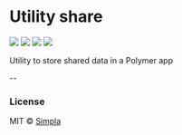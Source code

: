 # Utility share
![][bower-badge] [![][travis-badge]][travis-url] [![][bowerdeps-badge]][bowerdeps-url] [![][npmdevdeps-badge]][npmdevdeps-url]

Utility to store shared data in a Polymer app

--

### License

MIT © [Simpla](admin@simpla.io)

[bower-badge]: https://img.shields.io/bower/v/sm-utility-share.svg
[travis-badge]: https://img.shields.io/travis/simplaio/sm-utility-share.svg
[travis-url]: https://travis-ci.org/simplaio/sm-utility-share
[bowerdeps-badge]: https://img.shields.io/gemnasium/simplaio/sm-utility-share.svg
[bowerdeps-url]: https://gemnasium.com/bower/sm-utility-share
[npmdevdeps-badge]: https://img.shields.io/david/dev/simplaio/sm-utility-share.svg?theme=shields.io
[npmdevdeps-url]: https://david-dm.org/simplaio/sm-utility-share#info=devDependencies
